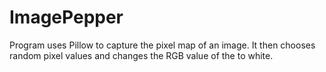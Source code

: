 # ImagePepper
Program uses Pillow to capture the pixel map of an image. It then chooses random pixel values and changes the RGB value of the to white.
